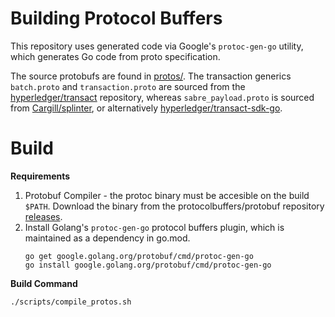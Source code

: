 # Building Protocol Buffers
This repository uses generated code via Google's `protoc-gen-go`
utility, which generates Go code from proto specification.

The source protobufs are found in [protos/](protos/). The transaction
generics `batch.proto` and `transaction.proto` are sourced from the
[hyperledger/transact](https://github.com/hyperledger/transact/tree/master/libtransact/protos) repository, whereas `sabre_payload.proto` is
sourced from [Cargill/splinter](https://github.com/Cargill/splinter/blob/master/examples/gameroom/gameroom-app/sabre_proto/sabre_payload.proto), or alternatively [hyperledger/transact-sdk-go](https://github.com/hyperledger/transact-sdk-javascript/tree/master/protos).

# Build
**Requirements**
1. Protobuf Compiler - the protoc binary must be accesible on the build
`$PATH`. Download the binary from the protocolbuffers/protobuf
repository [releases](https://github.com/protocolbuffers/protobuf/releases).
2. Install Golang's `protoc-gen-go` protocol buffers plugin, which is
maintained as a dependency in go.mod.
    ```shell
    go get google.golang.org/protobuf/cmd/protoc-gen-go
    go install google.golang.org/protobuf/cmd/protoc-gen-go
    ```

**Build Command**
```shell
./scripts/compile_protos.sh
```
